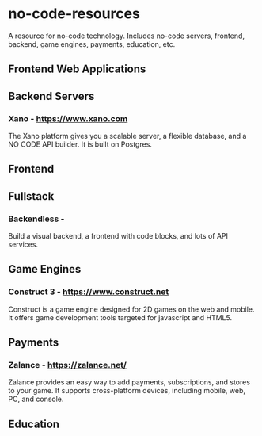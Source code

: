 # no-code-resources
A resource for no-code technology. Includes no-code servers, frontend, backend, game engines, payments, education, etc.

## Frontend Web Applications

## Backend Servers
### Xano - https://www.xano.com
The Xano platform gives you a scalable server, a flexible database, and a NO CODE API builder. It is built on Postgres.

## Frontend

## Fullstack
### Backendless - 
Build a visual backend, a frontend with code blocks, and lots of API services.

## Game Engines
### Construct 3 - https://www.construct.net
Construct is a game engine designed for 2D games on the web and mobile. It offers game development tools targeted for javascript and HTML5.

## Payments
### Zalance - https://zalance.net/
Zalance provides an easy way to add payments, subscriptions, and stores to your game. It supports cross-platform devices, including mobile, web, PC, and console.

## Education

